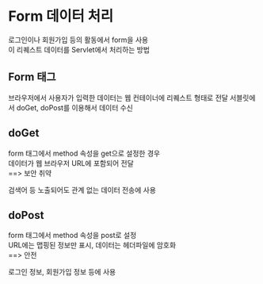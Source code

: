 # Form 데이터 처리

로그인이나 회원가입 등의 활동에서 form을 사용  
이 리퀘스트 데이터를 Servlet에서 처리하는 방법

## Form 태그

브라우저에서 사용자가 입력한 데이터는 웹 컨테이너에 리퀘스트 형태로 전달
서블릿에서 doGet, doPost를 이용해서 데이터 수신

## doGet

form 태그에서 method 속성을 get으로 설정한 경우  
데이터가 웹 브라우저 URL에 포함되어 전달  
==> 보안 취약

검색어 등 노출되어도 관계 없는 데이터 전송에 사용

## doPost

form 태그에서 method 속성을 post로 설정  
URL에는 맵핑된 정보만 표시, 데이터는 헤더파일에 암호화  
==> 안전

로그인 정보, 회원가입 정보 등에 사용
